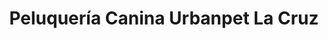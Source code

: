 ---
title: "Peluquería Canina Urbanpet La Cruz"
url: /la-cruz/peluqueria-canina-urbanpet-la-cruz/
shop: peluquería canina
---